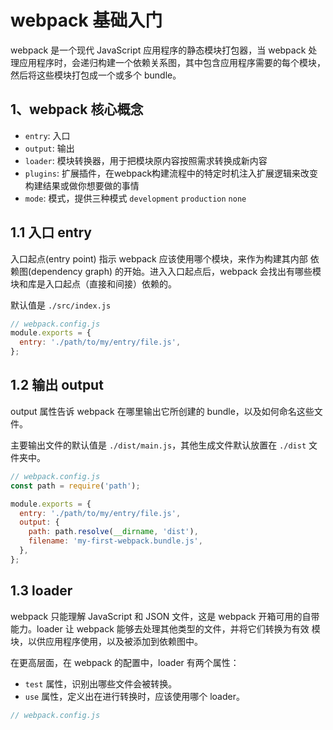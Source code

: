 # webpack 基础入门

webpack 是一个现代 JavaScript 应用程序的静态模块打包器，当 webpack 处理应用程序时，会递归构建一个依赖关系图，其中包含应用程序需要的每个模块，然后将这些模块打包成一个或多个 bundle。

## 1、webpack 核心概念

- `entry`: 入口
- `output`: 输出
- `loader`: 模块转换器，用于把模块原内容按照需求转换成新内容
- `plugins`: 扩展插件，在webpack构建流程中的特定时机注入扩展逻辑来改变构建结果或做你想要做的事情
- `mode`: 模式，提供三种模式 `development` `production` `none`

## 1.1 入口 entry

入口起点(entry point) 指示 webpack 应该使用哪个模块，来作为构建其内部 依赖图(dependency graph) 的开始。进入入口起点后，webpack 会找出有哪些模块和库是入口起点（直接和间接）依赖的。

默认值是 `./src/index.js`

```js
// webpack.config.js
module.exports = {
  entry: './path/to/my/entry/file.js',
};
```

## 1.2 输出 output

output 属性告诉 webpack 在哪里输出它所创建的 bundle，以及如何命名这些文件。

主要输出文件的默认值是 `./dist/main.js`，其他生成文件默认放置在 `./dist` 文件夹中。

```js
// webpack.config.js
const path = require('path');

module.exports = {
  entry: './path/to/my/entry/file.js',
  output: {
    path: path.resolve(__dirname, 'dist'),
    filename: 'my-first-webpack.bundle.js',
  },
};
```

## 1.3 loader

webpack 只能理解 JavaScript 和 JSON 文件，这是 webpack 开箱可用的自带能力。loader 让 webpack 能够去处理其他类型的文件，并将它们转换为有效 模块，以供应用程序使用，以及被添加到依赖图中。

在更高层面，在 webpack 的配置中，loader 有两个属性：

- `test` 属性，识别出哪些文件会被转换。
- `use` 属性，定义出在进行转换时，应该使用哪个 loader。

```js
// webpack.config.js

```